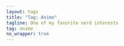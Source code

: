 ```yaml
---
layout: tags
title: "Tag: Anime"
tagline: One of my favorite nerd interests
tag: anime
no_wrapper: true
---
```

